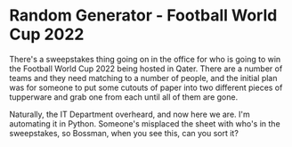 # Random Generator - Football World Cup 2022

There's a sweepstakes thing going on in the office for who is going to win the Football World Cup 2022 being hosted in Qater. There are a number of teams and they need matching to a number of people, and the initial plan was for someone to put some cutouts of paper into two different pieces of tupperware and grab one from each until all of them are gone.

Naturally, the IT Department overheard, and now here we are. I'm automating it in Python. Someone's misplaced the sheet with who's in the sweepstakes, so Bossman, when you see this, can you sort it?
